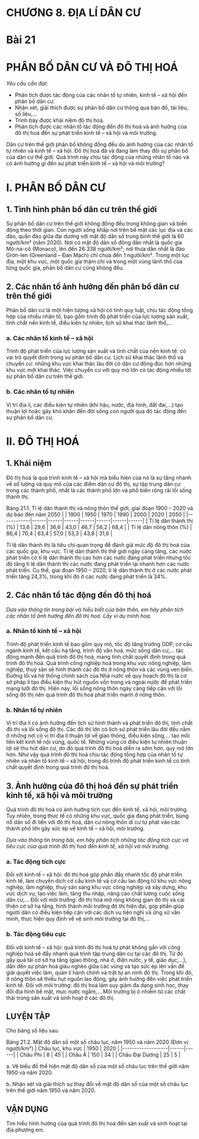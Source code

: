 # CHƯƠNG 8. ĐỊA LÍ DÂN CƯ

# Bài 21
# PHÂN BỐ DÂN CƯ VÀ ĐÔ THỊ HOÁ

*Yêu cầu cần đạt:*
- Phân tích được tác động của các nhân tố tự nhiên, kinh tế – xã hội đến phân bố dân cư.
- Nhận xét, giải thích được sự phân bố dân cư thông qua bản đồ, tài liệu, số liệu,...
- Trình bày được khái niệm đô thị hoá.
- Phân tích được các nhân tố tác động đến đô thị hoá và ảnh hưởng của đô thị hoá đến sự phát triển kinh tế – xã hội và môi trường.

Dân cư trên thế giới phân bố không đồng đều do ảnh hưởng của các nhân tố tự nhiên và kinh tế – xã hội. Đô thị hoá đã và đang làm thay đổi sự phân bố của dân cư thế giới. Quá trình này chịu tác động của những nhân tố nào và có ảnh hưởng gì đến sự phát triển kinh tế – xã hội và môi trường?

# I. PHÂN BỐ DÂN CƯ
## 1. Tình hình phân bố dân cư trên thế giới

Sự phân bố dân cư trên thế giới không đồng đều trong không gian và biến động theo thời gian. Con người sống khắp nơi trên bề mặt các lục địa và các đảo, quần đảo giữa đại dương với mật độ dân số trung bình thế giới là 60 người/km² (năm 2020). Nơi có mật độ dân số đông dân nhất là quốc gia Mô-na-cô (Monaco), lên đến 26 338 người/km²; nơi thưa dân nhất là đảo Grơn-len (Greenland – Đan Mạch) chỉ chưa đến 1 người/km². Trong một lục địa, một khu vực, một quốc gia thậm chí và trong một vùng lãnh thổ của từng quốc gia, phân bố dân cư cũng không đều.

## 2. Các nhân tố ảnh hưởng đến phân bố dân cư trên thế giới

Phân bố dân cư là một hiện tượng xã hội có tính quy luật, chịu tác động tổng hợp của nhiều nhân tố, bao gồm trình độ phát triển của lực lượng sản xuất, tính chất nền kinh tế, điều kiện tự nhiên, lịch sử khai thác lãnh thổ,...
### a. Các nhân tố kinh tế – xã hội

Trình độ phát triển của lực lượng sản xuất và tính chất của nền kinh tế: có vai trò quyết định trong sự phân bố dân cư. Lịch sử khai thác lãnh thổ và chuyển cư: những khu vực khai thác lâu đời có dân cư đông đúc hơn những khu vực mới khai thác. Việc chuyển cư với quy mô lớn có tác động nhiều tới sự phân bố dân cư trên thế giới.
### b. Các nhân tố tự nhiên

Vị trí địa lí, các điều kiện tự nhiên (khí hậu, nước, địa hình, đất đai,...) tạo thuận lợi hoặc gây khó khăn đến đời sống con người qua đó tác động đến sự phân bố dân cư.

# II. ĐÔ THỊ HOÁ
## 1. Khái niệm

Đô thị hoá là quá trình kinh tế – xã hội mà biểu hiện của nó là sự tăng nhanh về số lượng và quy mô của các điểm dân cư đô thị, sự tập trung dân cư trong các thành phố, nhất là các thành phố lớn và phổ biến rộng rãi lối sống thành thị.

Bảng 21.1. Tỉ lệ dân thành thị và nông thôn thế giới, giai đoạn 1900 – 2020 và dự báo đến năm 2050
|            | 1900 | 1950 | 1970 | 1990 | 2000 | 2020 | 2050 |
|------------|------|------|------|------|------|------|------|
| Tỉ lệ dân thành thị (%) | 13,6 | 29,6 | 36,6 | 43,0 | 46,7 | 56,2 | 68,4 |
| Tỉ lệ dân nông thôn (%) | 86,4 | 70,4 | 63,4 | 57,0 | 53,3 | 43,8 | 31,6 |

Tỉ lệ dân thành thị là tiêu chí quan trọng để đánh giá mức độ đô thị hoá của các quốc gia, khu vực. Tỉ lệ dân thành thị thế giới ngày càng tăng, các nước phát triển có tỉ lệ dân thành thị cao hơn các nước đang phát triển nhưng tốc độ tăng tỉ lệ dân thành thị các nước đang phát triển lại nhanh hơn các nước phát triển. Cụ thể, giai đoạn 1950 – 2020, tỉ lệ dân thành thị ở các nước phát triển tăng 24,3%, trong khi đó ở các nước đang phát triển là 34%.

## 2. Các nhân tố tác động đến đô thị hoá

*Dựa vào thông tin trong bài và hiểu biết của bản thân, em hãy phân tích các nhân tố ảnh hưởng đến đô thị hoá. Lấy ví dụ minh hoạ.*

### a. Nhân tố kinh tế – xã hội

Trình độ phát triển kinh tế bao gồm quy mô, tốc độ tăng trưởng GDP, cơ cấu ngành kinh tế, kết cấu hạ tầng, trình độ văn hoá, mức sống dân cư,... tác động mạnh đến quá trình đô thị hoá, mang tính chất quyết định trong quá trình đô thị hoá. Quá trình công nghiệp hoá trong khu vực nông nghiệp, lâm nghiệp, thuỷ sản sẽ hình thành các đô thị ở nông thôn và các vùng ven biển. Đường lối và hệ thống chính sách của Nhà nước về quy hoạch đô thị là cơ sở pháp lí tạo điều kiện thu hút nguồn vốn trong và ngoài nước để phát triển mạng lưới đô thị. Hiện nay, lối sống nông thôn ngày càng tiếp cận với lối sống đô thị nên quá trình đô thị hoá phát triển mạnh ở nông thôn.

### b. Nhân tố tự nhiên

Vị trí địa lí có ảnh hưởng đến lịch sử hình thành và phát triển đô thị, tính chất đô thị và lối sống đô thị. Các đô thị lớn có lịch sử phát triển lâu đời đều nằm ở những nơi có vị trí địa lí thuận lợi về giao thông, điều kiện sông,... tạo mối liên kết kinh tế nội vùng, quốc tế. Những vùng có điều kiện tự nhiên thuận lợi sẽ thu hút dân cư, do đó quá trình đô thị hoá diễn ra sớm hơn, quy mô lớn hơn. Như vậy quá trình đô thị hoá chịu tác động tổng hợp của nhân tố tự nhiên và nhân tố kinh tế – xã hội, trong đó trình độ phát triển kinh tế có tính chất quyết định trong quá trình đô thị hoá.

## 3. Ảnh hưởng của đô thị hoá đến sự phát triển kinh tế, xã hội và môi trường

Quá trình đô thị hoá có ảnh hưởng tích cực đến kinh tế, xã hội, môi trường. Tuy nhiên, trong thực tế có những khu vực, quốc gia đang phát triển, bùng nổ dân số đi liền với đô thị hoá, dân cư nông thôn di cư tự phát vào các thành phố lớn gây sức ép về kinh tế – xã hội, môi trường.

*Dựa vào thông tin trong bài, em hãy phân tích những tác động tích cực và tiêu cực của quá trình đô thị hoá đến kinh tế, xã hội và môi trường.*

### a. Tác động tích cực

Đối với kinh tế – xã hội: đô thị hoá góp phần đẩy nhanh tốc độ phát triển kinh tế, làm chuyển dịch cơ cấu kinh tế và cơ cấu lao động từ khu vực nông nghiệp, lâm nghiệp, thuỷ sản sang khu vực công nghiệp và xây dựng, khu vực dịch vụ; tạo việc làm, tăng thu nhập, nâng cao chất lượng cuộc sống dân cư,... Đối với môi trường: đô thị hoá mở rộng không gian đô thị và cải thiện cơ sở hạ tầng, hình thành môi trường đô thị hiện đại, góp phần giúp người dân có điều kiện tiếp cận với các dịch vụ tiện nghi và ứng xử văn minh, thực hiện quy định về vệ sinh môi trường tại đô thị,...

### b. Tác động tiêu cực

Đối với kinh tế – xã hội: quá trình đô thị hoá tự phát không gắn với công nghiệp hoá sẽ đẩy nhanh quá trình tập trung dân cư tại các đô thị. Từ đó gây quá tải cơ sở hạ tầng (giao thông, nhà ở, điện nước, y tế, giáo dục,...), dẫn đến sự phân hoá giàu nghèo giữa các vùng và tạo sức ép lên vấn đề giải quyết việc làm, quản lí hành chính và trật tự an ninh đô thị. Trong khi đó, ở nông thôn sẽ thiếu hụt nguồn lao động, gây ảnh hưởng đến việc phát triển kinh tế. Đối với môi trường: đô thị hoá làm suy giảm đa dạng sinh học, thay đổi địa hình bề mặt, mực nước ngầm,... Môi trường bị ô nhiễm từ các chất thải trong sản xuất và sinh hoạt ở các đô thị.

## LUYỆN TẬP
Cho bảng số liệu sau:

Bảng 21.2. Mật độ dân số một số châu lục, năm 1950 và năm 2020 (Đơn vị: người/km²)
| Châu lục, khu vực | 1950 | 2020 |
|-------------------|------|------|
| Châu Phi          | 8    | 45   |
| Châu Á            | 150  | 34   |
| Châu Đại Dương    | 25   | 5    |

a. Vẽ biểu đồ thể hiện mật độ dân số của một số châu lục trên thế giới năm 1950 và năm 2020.

b. Nhận xét và giải thích sự thay đổi về mật độ dân số của một số châu lục trên thế giới năm 1950 và năm 2020.

## VẬN DỤNG
Tìm hiểu hình hưởng của quá trình đô thị hoá đến sản xuất và sinh hoạt tại địa phương em.
